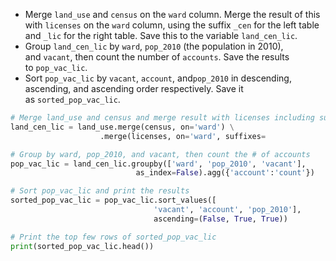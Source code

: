 - Merge `land_use` and `census` on the `ward` column. Merge the result of this with `licenses` on the `ward` column, using the suffix `_cen` for the left table and `_lic` for the right table. Save this to the variable `land_cen_lic`.
- Group `land_cen_lic` by `ward`, `pop_2010` (the population in 2010), and `vacant`, then count the number of `accounts`. Save the results to `pop_vac_lic`.
- Sort `pop_vac_lic` by `vacant`, `account`, and`pop_2010` in descending, ascending, and ascending order respectively. Save it as `sorted_pop_vac_lic`.
```Python
# Merge land_use and census and merge result with licenses including suffixes
land_cen_lic = land_use.merge(census, on='ward') \
                    .merge(licenses, on='ward', suffixes=                                                              ('_cen','_lic'))

# Group by ward, pop_2010, and vacant, then count the # of accounts
pop_vac_lic = land_cen_lic.groupby(['ward', 'pop_2010', 'vacant'], 
                            as_index=False).agg({'account':'count'})

# Sort pop_vac_lic and print the results
sorted_pop_vac_lic = pop_vac_lic.sort_values([
			                    'vacant', 'account', 'pop_2010'],
			                    ascending=(False, True, True))

# Print the top few rows of sorted_pop_vac_lic
print(sorted_pop_vac_lic.head())
```
